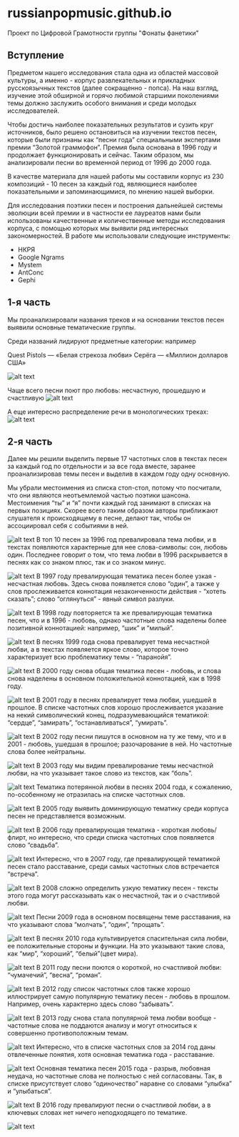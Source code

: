 # russianpopmusic.github.io

Проект по Цифровой Грамотности группы "Фонаты фанетики"

## Вступление
  Предметом нашего исследования стала одна из областей массовой культуры, а именно - корпус развлекательных и прикладных русскоязычных текстов (далее сокращенно - попса). На наш взгляд, изучение этой обширной и горячо любимой старшими поколениями темы должно заслужить особого внимания и среди молодых исследователей. 
  
  Чтобы достичь наиболее показательных результатов и сузить круг источников, было решено остановиться на изучении текстов песен, которые были признаны как “песни года” специальными экспертами премии “Золотой граммофон”. Премия была основана в 1996 году и продолжает функционировать и сейчас. Таким образом, мы анализировали песни во временной период от 1996 до 2000 года.
  
  В качестве материала для нашей работы мы составили корпус из 230 композиций - 10 песен за каждый год, являющиеся наиболее показательными и запоминающимися, по мнению нашей выборки.
  
  Для исследования поэтики песен и построения дальнейшей системы эволюции всей премии и в частности ее лауреатов нами были использованы качественные и количественные методы исследования корпуса, с помощью которых мы выявили ряд интересных закономерностей. 
В работе мы использовали следующие инструменты:
* НКРЯ
* Google Ngrams
* Mystem
* AntConc
* Gephi

## 1-я часть

Мы проанализировали названия треков и на основании  текстов песен выявили основные тематические группы.

Среди названий лидируют предметные категории:
например

Quest Pistols — «Белая стрекоза любви»
Серёга — «Миллион долларов США»

![alt text](https://github.com/RussianPopMusic/russianpopmusic.github.io/blob/master/k1.jpg)

Чаще всего песни поют про любовь: несчастную, прошедшую и счастливую
![alt text](https://github.com/RussianPopMusic/russianpopmusic.github.io/blob/master/k2.jpg)

А еще интересно распределение речи в монологических треках:
![alt text](https://github.com/RussianPopMusic/russianpopmusic.github.io/blob/master/k3.jpg)


## 2-я часть

Далее мы решили выделить первые 17 частотных слов в текстах песен за каждый год по отдельности и за все года вместе, заранее проанализировав темы песен и выделив в каждом году одну основную.

Мы убрали местоимения из списка стоп-стол, потому что посчитали, что они являются неотъемлемой частью поэтики шансона. Местоимения “ты”  и “я” почти каждый год занимают в списках на первых позициях. Скорее всего таким образом авторы приближают слушателя к происходящему в песне, делают так, чтобы он ассоциировал себя с событиями в ней.


![alt text](https://github.com/RussianPopMusic/russianpopmusic.github.io/blob/master/n1.jpg)
В топ 10 песен за 1996 год превалировала тема любви, и в текстах появляются характерные для нее слова-символы: сон, любовь один. Последнее говорит о том, что тема любви в 1996 раскрывается в песнях как со знаком плюс, так и со знаком минус.


![alt text](https://github.com/RussianPopMusic/russianpopmusic.github.io/blob/master/n2.jpg)
В 1997 году превалирующая тематика песен более узкая - несчастная любовь. Здесь снова появляется слово “один”, а также у слов прослеживается коннотация незаконченности действия - “хотеть сказать”; слово “оглянуться” - явный символ разлуки.


![alt text](https://github.com/RussianPopMusic/russianpopmusic.github.io/blob/master/n3.jpg)
В 1998 году повторяется та же превалирующая тематика песен, что и в 1996 - любовь, однако частотные слова наделены более позитивной коннотацией: например, “шик” и “милый”.


![alt text](https://github.com/RussianPopMusic/russianpopmusic.github.io/blob/master/n4.jpg)
В песнях 1999 года снова превалирует тема несчастной любви, а в текстах появляется яркое слово, которое точно характеризует всю проблематику темы - “паранойя”.


![alt text](https://github.com/RussianPopMusic/russianpopmusic.github.io/blob/master/n5.jpg)
В 2000 году снова общая тематика песен - любовь, и слова снова наделены  в основном положительной коннотацией, как в 1998 году.


![alt text](https://github.com/RussianPopMusic/russianpopmusic.github.io/blob/master/n6.jpg)
В 2001 году в песнях превалирует тема любви, ушедшей в прошлое. В списке частотных слов хорошо прослеживается указание на некий символический конец, подразумевающийся тематикой: “сердце”, “замирать”, “останавливаться”, “умирать”.


![alt text](https://github.com/RussianPopMusic/russianpopmusic.github.io/blob/master/n7.jpg)
В 2002 году песни пишутся в основном на ту же тему, что и в 2001 - любовь, ушедшая в прошлое; разочарование в ней. Но частотные слова более нейтральны.


![alt text](https://github.com/RussianPopMusic/russianpopmusic.github.io/blob/master/n8.jpg)
В 2003 году мы видим превалирование темы несчастной любви, на что указывает такое слово из текстов, как “боль”. 


![alt text](https://github.com/RussianPopMusic/russianpopmusic.github.io/blob/master/n9.jpg)
Тематика потерянной любви в песнях 2004 года, к сожалению, по-особенному не отразилась на списке частотных слов.


![alt text](https://github.com/RussianPopMusic/russianpopmusic.github.io/blob/master/n10.jpg)
В 2005 году выявить доминирующую тематику среди корпуса песен не представляется возможным. 


![alt text](https://github.com/RussianPopMusic/russianpopmusic.github.io/blob/master/n11.jpg)
В 2006 году превалирующая тематика - короткая любовь/флирт, но интересно, что среди списка частотных слов появляется слово “свадьба”. 


![alt text](https://github.com/RussianPopMusic/russianpopmusic.github.io/blob/master/n12.jpg)
Интересно, что в 2007 году, где превалирующей тематикой песен стало расставание, среди самых частотных слов встречается “встреча”.


![alt text](https://github.com/RussianPopMusic/russianpopmusic.github.io/blob/master/n13.jpg)
В 2008 сложно определить узкую тематику песен - тексты этого года могут рассказывать как о несчастной, так и о счастливой любви.


![alt text](https://github.com/RussianPopMusic/russianpopmusic.github.io/blob/master/n14.jpg)
Песни 2009 года в основном посвящены теме расставания, на что указывают слова “молчать”, “один”, “прощать”.


![alt text](https://github.com/RussianPopMusic/russianpopmusic.github.io/blob/master/n15.jpg)
В песнях 2010 года культивируется спасительная сила любви, ее положительные стороны и функции. На это указывают такие слова, как “мир”, “хороший”, “белый”(цвет мира).


![alt text](https://github.com/RussianPopMusic/russianpopmusic.github.io/blob/master/n17.jpg)
В 2011 году песни поются о короткой, но счастливой любви: “чумачечий”, “весна”, “роман”. 


![alt text](https://github.com/RussianPopMusic/russianpopmusic.github.io/blob/master/n18.jpg)
В 2012 году список частотных слов также хорошо иллюстрирует самую популярную тематику песен - любовь в прошлом. Например, очень характерно здесь слово “забывать”.


![alt text](https://github.com/RussianPopMusic/russianpopmusic.github.io/blob/master/n19.jpg)
В 2013 году снова стала популярной тема любви вообще - частотные слова не поддаются анализу и могут относиться к совершенно противоположным темам.


![alt text](https://github.com/RussianPopMusic/russianpopmusic.github.io/blob/master/n20.jpg)
Интересно, что в списке частотных слов за 2014 год даны отвлеченные понятия, хотя основная тематика года - расставание.


![alt text](https://github.com/RussianPopMusic/russianpopmusic.github.io/blob/master/n21.jpg)
Основная тематика песен 2015 года - разрыв, любовная неудача, но частотные слова не полностью с ней согласованы. Так, в списке присутствует слово “одиночество” наравне со словами “улыбка” и “улыбаться”. 


![alt text](https://github.com/RussianPopMusic/russianpopmusic.github.io/blob/master/n23.jpg)
В 2016 году превалируют песни о счастливой любви, а в ключевых словах нет ничего неподходящего по тематике.


![alt text]()



